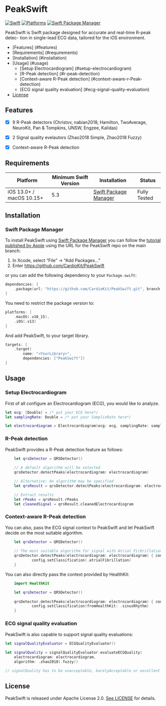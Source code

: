 # PeakSwift

[![Swift](https://img.shields.io/badge/Swift-5.3_5.4_5.5_5.6_5.7_5.8-orange?style=flat-square)](https://img.shields.io/badge/Swift-5.3_5.4_5.5_5.6_5.7_5.8-orange?style=flat-square)
[![Platforms](https://img.shields.io/badge/Platforms-macOS_iOS-yellowgreen?style=flat-square)](https://img.shields.io/badge/Platforms-macOS_iOS-Green?style=flat-square)
[![Swift Package Manager](https://img.shields.io/badge/Swift_Package_Manager-compatible-blue?style=flat-square)](https://img.shields.io/badge/Swift_Package_Manager-compatible-blue?style=flat-square)

PeakSwift is Swift package designed for accurate and real-time R-peak detec-
tion in single-lead ECG data, tailored for the iOS environment.

- [Features] (#features)
- [Requirements] (#requirements)
- [Installation] (#installation)
- [Usage] (#usage)
    - [Setup Electrocardiogram] (#setup-electrocardiogram)
     - [R-Peak detection] (#r-peak-detection)
     - [Context-aware R-Peak detection] (#context-aware-r-Peak-detection)
     - [ECG signal quality evaluation] (#ecg-signal-quality-evaluation)
- [License](license)

## Features

- [x] 9 R-Peak detectors (Christov, nabian2018, Hamilton, TwoAverage, NeuroKit, Pan & Tompkins, UNSW, Engzee, Kalidas)
- [x] 2 Signal quality evelautors (Zhao2018 Simple, Zhao2018 Fuzzy)
- [x] Context-aware R-Peak detection


## Requirements

| Platform | Minimum Swift Version | Installation | Status |
| --- | --- | --- | --- |
| iOS 13.0+ / macOS 10.15+  | 5.3 |  [Swift Package Manager](#swift-package-manager)| Fully Tested |

## Installation


### Swift Package Manager

To install PeakSwift using [Swift Package Manager](https://github.com/apple/swift-package-manager) you can follow the [tutorial published by Apple](https://developer.apple.com/documentation/xcode/adding_package_dependencies_to_your_app) using the URL for the PeakSwift repo on the main branch:

1. In Xcode, select “File” → “Add Packages...”
1. Enter https://github.com/CardioKit/PeakSwift

or you can add the following dependency to your `Package.swift`:

```swift
dependencies: [
    .package(url: "https://github.com/CardioKit/PeakSwift.git", branch: "main")
]
```

You need to restrict the package version to: 
```swift
platforms: [
    .macOS(.v10_15),
    .iOS(.v13)
]
```

And add PeakSwift, to your target library.

```swift
targets: [
    .target(
        name: "<YourLibrary>",
        dependencies: ["PeakSwift"])
]
```

## Usage

### Setup Electrocardiogram
First of all configure an Electrocardiogram (ECG), you would like to analyze. 

```swift
let ecg: [Double] = /* put your ECG here*/
let samplingRate: Double = /* put your SamplinRate here*/

let electrocardiogram = Electrocardiogram(ecg: ecg, samplingRate: samplingRate)
```

### R-Peak detection
PeakSwift provides a R-Peak detection feature as follows:

```swift
    let qrsDetector = QRSDetector()
    
    // A default algorithm will be selected
    qrsDetector.detectPeaks(electrocardiogram: electrocardiogram)

    // Alternative: An algorithm may be specified
    let qrsResult = qrsDetector.detectPeaks(electrocardiogram: electrocardiogram, algorithm: .neurokit)

    // Extract results
    let rPeaks = qrsResult.rPeaks
    let cleanedSignal = qrsResult.cleanedElectrocardiogram
```

### Context-aware R-Peak detection
You can also, pass the ECG signal context to PeakSwift and let PeakSwift decide on the most suitable algorithm.


```swift
    let qrsDetector = QRSDetector()
    
    // The most suitable algorithm for signal with Atrial Firbrillation will be selcted
    qrsDetector.detectPeaks(electrocardiogram: electrocardiogram) { config in
            config.setClassification(.atrialFibrillation)
    }
```  

You can also directly pass the context provided by HealthKit:
```swift
    import HealthKit

    let qrsDetector = QRSDetector()
 
    qrsDetector.detectPeaks(electrocardiogram: electrocardiogram) { config in
            config.setClassification(fromHealthKit: .sinusRhythm)
    }
```  

### ECG signal quality evaluation
PeakSwift is also capable to support signal quality evaluations:

```swift
let signalQualityEvaluator = ECGQualityEvaluator()
        
let signalQuality = signalQualityEvaluator.evaluateECGQuality(
    electrocardiogram: electrocardiogram,
    algorithm: .zhao2018(.fuzzy))

// signalQuality has to be unacceptable, barelyAcceptable or excellent
```

## License

PeakSwift is released under Apache License 2.0. [See LICENSE](https://github.com/CardioKit/PeakSwift/blob/main/LICENSE) for details.